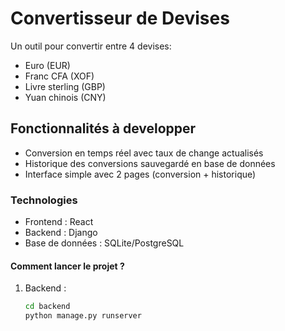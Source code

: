 # Convertisseur de Devises  

Un outil pour convertir entre 4 devises: 
- Euro (EUR) 
- Franc CFA (XOF) 
- Livre sterling (GBP) 
- Yuan chinois (CNY) 

##  Fonctionnalités à developper
-  Conversion en temps réel avec taux de change actualisés 
-  Historique des conversions sauvegardé en base de données 
-  Interface simple avec 2 pages (conversion + historique)

### Technologies  
- Frontend : React
- Backend : Django
- Base de données : SQLite/PostgreSQL

#### Comment lancer le projet ?  
1. Backend :
   ```bash
   cd backend
   python manage.py runserver
